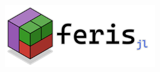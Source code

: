 <p align = "center">
    <img src = "resources/logo/logo_2px_outline.png" alt = "feris logo" width = "400px">
</p>
